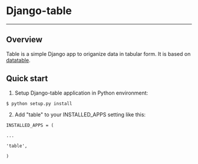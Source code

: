 # Django-table

_____________________________________________________________________

## Overview
Table is a simple Django app to origanize data in tabular form.
It is based on [datatable](http://datatables.net).

## Quick start
1. Setup Django-table application in Python environment:

<code>$ python setup.py install</code>

2. Add "table" to your INSTALLED_APPS setting like this:

<code>INSTALLED_APPS = (  
      ...  
      'table',  
)</code>
